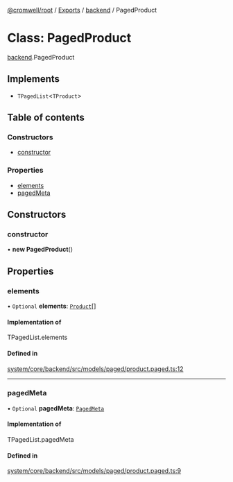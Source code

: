 [@cromwell/root](../README.md) / [Exports](../modules.md) / [backend](../modules/backend.md) / PagedProduct

# Class: PagedProduct

[backend](../modules/backend.md).PagedProduct

## Implements

- `TPagedList`<`TProduct`\>

## Table of contents

### Constructors

- [constructor](backend.PagedProduct.md#constructor)

### Properties

- [elements](backend.PagedProduct.md#elements)
- [pagedMeta](backend.PagedProduct.md#pagedmeta)

## Constructors

### constructor

• **new PagedProduct**()

## Properties

### elements

• `Optional` **elements**: [`Product`](backend.Product.md)[]

#### Implementation of

TPagedList.elements

#### Defined in

[system/core/backend/src/models/paged/product.paged.ts:12](https://github.com/CromwellCMS/Cromwell/blob/master/system/core/backend/src/models/paged/product.paged.ts#L12)

___

### pagedMeta

• `Optional` **pagedMeta**: [`PagedMeta`](backend.PagedMeta.md)

#### Implementation of

TPagedList.pagedMeta

#### Defined in

[system/core/backend/src/models/paged/product.paged.ts:9](https://github.com/CromwellCMS/Cromwell/blob/master/system/core/backend/src/models/paged/product.paged.ts#L9)
